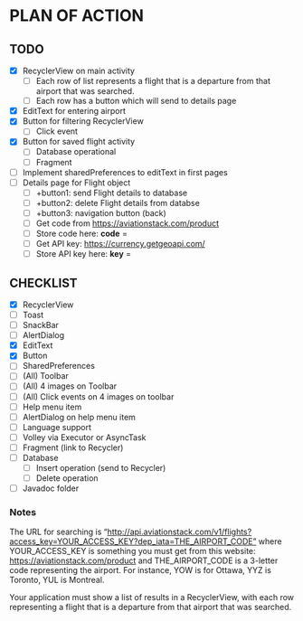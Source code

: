 
# PLAN OF ACTION

## TODO

- [x] RecyclerView on main activity
  - [ ] Each row of list represents a flight that is a departure from that airport that was searched.
  - [ ] Each row has a button which will send to details page
- [x] EditText for entering airport 
- [x] Button for filtering RecyclerView
  - [ ] Click event
- [x] Button for saved flight activity
  - [ ] Database operational
  - [ ] Fragment
- [ ] Implement sharedPreferences to editText in first pages
- [ ] Details page for Flight object
   - [ ] +button1: send Flight details to database
   - [ ] +button2: delete  Flight details from databse
   - [ ] +button3: navigation button (back)
   - [ ] Get code from https://aviationstack.com/product
   - [ ] Store code here: **code** = 
   - [ ] Get API key: https://currency.getgeoapi.com/
   - [ ] Store API key here: **key** = 

## CHECKLIST

- [x] RecyclerView
- [ ] Toast
- [ ] SnackBar
- [ ] AlertDialog
- [x] EditText
- [x] Button
- [ ] SharedPreferences
- [ ] (All) Toolbar 
- [ ] (All) 4 images on Toolbar
- [ ] (All) Click events on 4 images on toolbar
- [ ] Help menu item
- [ ] AlertDialog on help menu item
- [ ] Language support
- [ ] Volley via Executor or AsyncTask
- [ ] Fragment (link to Recycler)
- [ ] Database
    - [ ] Insert operation (send to Recycler)
    - [ ] Delete operation
- [ ] Javadoc folder

### Notes

The URL for searching is “http://api.aviationstack.com/v1/flights?access_key=YOUR_ACCESS_KEY?dep_iata=THE_AIRPORT_CODE” where YOUR_ACCESS_KEY is something you must get from this website: https://aviationstack.com/product and THE_AIRPORT_CODE is a 3-letter code representing the airport. For instance, YOW is for Ottawa, YYZ is Toronto, YUL is Montreal. 

Your application must show a list of results in a RecyclerView, with each row representing a flight that is a departure from that airport that was searched.
